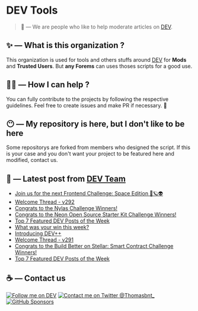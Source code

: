 # DEV Tools

> 🔧 — We are people who like to help moderate articles on [DEV](https://dev.to).

## ✨ — What is this organization ?

This organization is used for tools and others stuffs around [DEV](https://dev.to) for **Mods** and **Trusted Users**. But __any Forems__ can uses thoses scripts for a good use.


## 💪🏼 — How I can help ?

You can fully contribute to the projects by following the respective guidelines. Feel free to create issues and make PR if necessary. 🎉

## 😶 — My repository is here, but I don't like to be here

Some repositorys are forked from members who designed the script. If this is your case and you don't want your project to be featured here and modified, contact us.

## 📝 — Latest post from [DEV Team](https://dev.to/devteam)

<!-- BLOG-POST-LIST:START -->
- [Join us for the next Frontend Challenge: Space Edition 👾🪐👽](https://dev.to/devteam/join-us-for-the-next-frontend-challenge-space-edition-2d9g)
- [Welcome Thread - v292](https://dev.to/devteam/welcome-thread-v292-17j)
- [Congrats to the Nylas Challenge Winners!](https://dev.to/devteam/congrats-to-the-nylas-challenge-winners-2kic)
- [Congrats to the Neon Open Source Starter Kit Challenge Winners!](https://dev.to/devteam/congrats-to-the-neon-open-source-starter-kit-challenge-winners-247p)
- [Top 7 Featured DEV Posts of the Week](https://dev.to/devteam/top-7-featured-dev-posts-of-the-week-3co9)
- [What was your win this week?](https://dev.to/devteam/what-was-your-win-this-week-4do6)
- [Introducing DEV++](https://dev.to/devteam/introducing-dev-2k6d)
- [Welcome Thread - v291](https://dev.to/devteam/welcome-thread-v291-1fmj)
- [Congrats to the Build Better on Stellar: Smart Contract Challenge Winners!](https://dev.to/devteam/congrats-to-the-build-better-on-stellar-smart-contract-challenge-winners-5h9m)
- [Top 7 Featured DEV Posts of the Week](https://dev.to/devteam/top-7-featured-dev-posts-of-the-week-2fm4)
<!-- BLOG-POST-LIST:END -->


## ☕ — Contact us

[![Follow me on DEV](https://img.shields.io/badge/dev.to-%2308090A.svg?&style=for-the-badge&logo=dev.to&logoColor=white&alt=devto)](https://dev.to/thomasbnt)
[![Contact me on Twitter @Thomasbnt_](https://img.shields.io/badge/Contact%20me%20on%20Twitter-%231DA1F2.svg?&style=for-the-badge&logo=twitter&logoColor=white&alt=twitter)](https://twitter.com/messages/1142357270-1142357270?text=Hello,%20I%20contact%20you%20from%20devtotools%20&recipient_id=1142357270) [![GitHub Sponsors](https://img.shields.io/badge/Sponsor%20me-%23EA54AE.svg?&style=for-the-badge&logo=github-sponsors&logoColor=white)](https://github.com/sponsors/thomasbnt)


